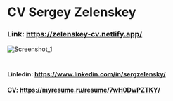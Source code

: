 # CV Sergey Zelenskey  
### Link: https://zelenskey-cv.netlify.app/  

![Screenshot_1](https://user-images.githubusercontent.com/70944846/231188476-1485966d-b264-43fe-ab8a-8b60546dd5b7.png)  
#

#### Linledin: https://www.linkedin.com/in/sergzelensky/  
#### CV: https://myresume.ru/resume/7wH0DwPZTKY/
